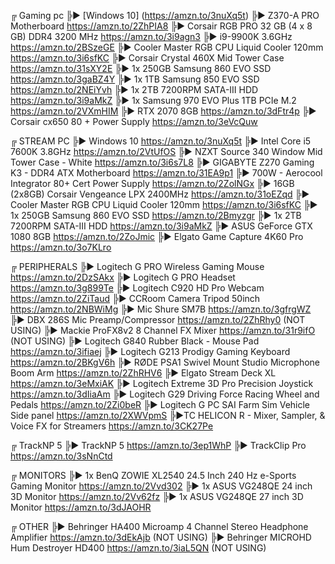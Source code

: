 ╔ Gaming pc
╠► [Windows 10] (https://amzn.to/3nuXq5t)
╠► Z370-A PRO Motherboard https://amzn.to/2ZhPIA8
╠► Corsair RGB PRO 32 GB (4 x 8 GB) DDR4 3200 MHz https://amzn.to/3i9agn3
╠► i9-9900K 3.6GHz https://amzn.to/2BSzeGE
╠► Cooler Master RGB CPU Liquid Cooler 120mm https://amzn.to/3i6sfKC 
╠► Corsair Crystal 460X Mid Tower Case https://amzn.to/31sXY2E
╠► 1x 250GB Samsung 860 EVO SSD https://amzn.to/3gaBZ4Y
╠► 1x 1TB Samsung 850 EVO SSD https://amzn.to/2NEiYvh
╠► 1x 2TB 7200RPM SATA-III HDD https://amzn.to/3i9aMkZ
╠► 1x Samsung 970 EVO Plus 1TB PCIe M.2 https://amzn.to/2VXmHIM
╠► RTX 2070 8GB https://amzn.to/3dFtr4p
╠► Corsair cx650 80 + Power Supply https://amzn.to/3eVcQuw

╔ STREAM PC 
╠► Windows 10 https://amzn.to/3nuXq5t
╠► Intel Core i5 7600K 3.8GHz https://amzn.to/2VtUfOS
╠► NZXT Source 340 Window Mid Tower Case - White https://amzn.to/3i6s7L8
╠► GIGABYTE Z270 Gaming K3 - DDR4 ATX Motherboard https://amzn.to/31EA9p1
╠► 700W - Aerocool Integrator 80+ Cert Power Supply https://amzn.to/2ZolNGx
╠► 16GB (2x8GB) Corsair Vengeance LPX 2400MHz https://amzn.to/31oEZqd
╠► Cooler Master RGB CPU Liquid Cooler 120mm https://amzn.to/3i6sfKC 
╠► 1x 250GB Samsung 860 EVO SSD https://amzn.to/2Bmyzgr
╠► 1x 2TB 7200RPM SATA-III HDD https://amzn.to/3i9aMkZ
╠► ASUS GeForce GTX 1080 8GB https://amzn.to/2ZoJmic
╠► Elgato Game Capture 4K60 Pro https://amzn.to/3o7KLro

╔ PERIPHERALS 
╠► Logitech G PRO Wireless Gaming Mouse https://amzn.to/2DzSAkx
╠► Logitech G PRO Headset https://amzn.to/3g899Te
╠► Logitech C920 HD Pro Webcam https://amzn.to/2ZiTaud 
╠► CCRoom Camera Tripod 50inch https://amzn.to/2NBWiMg 
╠► Mic Shure SM7B https://amzn.to/3gfrgWZ
╠► DBX 286S Mic Preamp/Compressor https://amzn.to/2ZhRhy0 (NOT USING)
╠► Mackie ProFX8v2 8 Channel FX Mixer https://amzn.to/31r9ifO (NOT USING)
╠► Logitech G840 Rubber Black - Mouse Pad https://amzn.to/3ifiaej 
╠► Logitech G213 Prodigy Gaming Keyboard https://amzn.to/2BKgV6h
╠► RØDE PSA1 Swivel Mount Studio Microphone Boom Arm https://amzn.to/2ZhRHV6
╠► Elgato Stream Deck XL https://amzn.to/3eMxiAK
╠► Logitech Extreme 3D Pro Precision Joystick https://amzn.to/3dIiaAm
╠► Logitech G29 Driving Force Racing Wheel and Pedals https://amzn.to/2Zi0beR
╠► Logitech G PC SAI Farm Sim Vehicle Side panel https://amzn.to/2XWVpmS
╠►TC HELICON R - Mixer, Sampler, & Voice FX for Streamers https://amzn.to/3CK27Pe

╔ TrackNP 5
╠► TrackNP 5 https://amzn.to/3ep1WhP
╠► TrackClip Pro https://amzn.to/3sNnCtd

╔ MONITORS 
╠► 1x BenQ ZOWIE XL2540 24.5 Inch 240 Hz e-Sports Gaming Monitor https://amzn.to/2Vvd302
╠► 1x ASUS VG248QE 24 inch 3D Monitor https://amzn.to/2Vv62fz 
╠► 1x ASUS VG248QE 27 inch 3D Monitor https://amzn.to/3dJAOHR

╔ OTHER 
╠► Behringer HA400 Microamp 4 Channel Stereo Headphone Amplifier https://amzn.to/3dEkAjb (NOT USING)
╠► Behringer MICROHD Hum Destroyer HD400 https://amzn.to/3iaL5QN (NOT USING)
